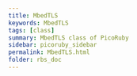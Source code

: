 ```yaml
---
title: MbedTLS
keywords: MbedTLS
tags: [class]
summary: MbedTLS class of PicoRuby
sidebar: picoruby_sidebar
permalink: MbedTLS.html
folder: rbs_doc
---
```

